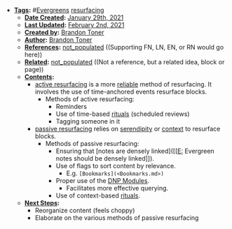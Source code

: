 - **[Tags](<Tags.md>):** #[Evergreens](<Evergreens.md>) [resurfacing](<resurfacing.md>)
    - **[Date Created](<Date Created.md>):** [January 29th, 2021](<January 29th, 2021.md>)
    - **[Last Updated](<Last Updated.md>):** [February 2nd, 2021](<February 2nd, 2021.md>) 
    - **[Created by](<Created by.md>):** [Brandon Toner](<Brandon Toner.md>)
    - **[Author](<Author.md>):** [Brandon Toner](<Brandon Toner.md>)
    - **[References](<References.md>):** [not_populated](<not_populated.md>) ((Supporting FN, LN, EN, or RN would go here))
    - **[Related](<Related.md>):** [not_populated](<not_populated.md>) ((Not a reference, but a related idea, block or page))
    - **[Contents](<Contents.md>):** 
        - [active resurfacing](<active resurfacing.md>) is a more [reliable](<reliable.md>) method of resurfacing. It involves the use of time-anchored events resurface blocks.
            - Methods of active resurfacing:
                - Reminders
                - Use of time-based [rituals](<rituals.md>) (scheduled reviews)
                - Tagging someone in it
        - [passive resurfacing](<passive resurfacing.md>) relies on [serendipity](<serendipity.md>) or [context](<context.md>) to resurface blocks.
            - Methods of passive resurfacing:
                - Ensuring that [notes are densely linked]([[[E:](<[[E:.md>) Evergreen notes should be densely linked]]).
                - Use of flags to sort content by relevance.
                    - E.g. `[Bookmarks](<Bookmarks.md>)`
                - Proper use of the [DNP Modules](<DNP Modules.md>).
                    - Facilitates more effective querying.
                - Use of context-based [rituals](<rituals.md>).
    - **[Next Steps](<Next Steps.md>):**
        - Reorganize content (feels choppy)
        - Elaborate on the various methods of passive resurfacing
